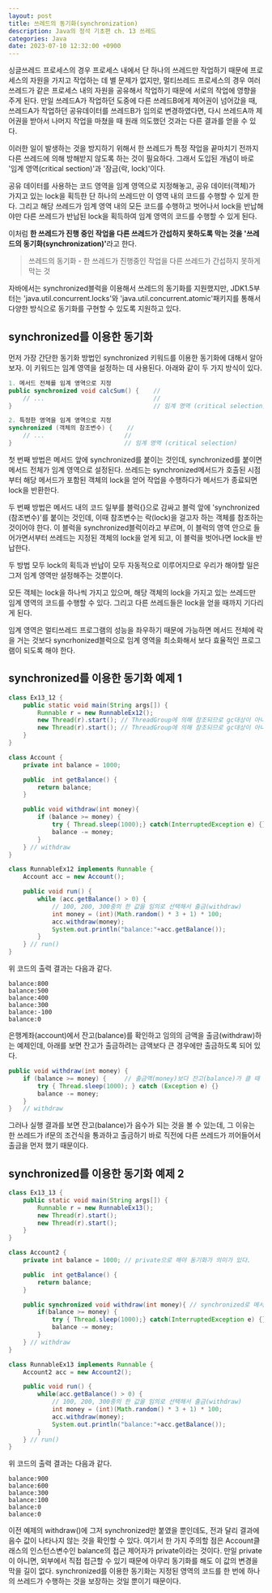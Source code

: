 ```yaml
---
layout: post
title: 쓰레드의 동기화(synchronization)
description: Java의 정석 기초편 ch. 13 쓰레드
categories: Java
date: 2023-07-10 12:32:00 +0900
---
```

싱글쓰레드 프로세스의 경우 프로세스 내에서 단 하나의 쓰레드만 작업하기 때문에 프로세스의 자원을 가지고 작업하는 데 별 문제가 없지만, 멀티쓰레드 프로세스의 경우 여러 쓰레드가 같은 프로세스 내의 자원을 공유해서 작업하기 때문에 서로의 작업에 영향을 주게 된다. 만일 쓰레드A가 작업하던 도중에 다른 쓰레드B에게 제어권이 넘어갔을 때, 쓰레드A가 작업하던 공유데이터를 쓰레드B가 임의로 변경하였다면, 다시 쓰레드A까 제어권을 받아서 나머지 작업을 마쳤을 때 원래 의도했던 것과는 다른 결과를 얻을 수 있다.

이러한 일이 발생하는 것을 방지하기 위해서 한 쓰레드가 특정 작업을 끝마치기 전까지 다른 쓰레드에 의해 방해받지 않도록 하는 것이 필요하다. 그래서 도입된 개념이 바로 '임계 영역(critical section)'과 '잠금(락, lock)'이다.

공유 데이터를 사용하는 코드 영역을 임계 영역으로 지정해놓고, 공유 데이터(객체)가 가지고 있는 lock을 획득한 단 하나의 쓰레드만 이 영역 내의 코드를 수행할 수 있게 한다. 그리고 해당 쓰레드가 임계 영역 내의 모든 코드를 수행하고 벗어나서 lock을 반납해야만 다른 쓰레드가 반납된 lock을 획득하여 임계 영역의 코드를 수행할 수 있게 된다.

이처럼 <b>한 쓰레드가 진행 중인 작업을 다른 쓰레드가 간섭하지 못하도록 막는 것을 '쓰레드의 동기화(synchronization)'</b>라고 한다.

> 쓰레드의 동기화 - 한 쓰레드가 진행중인 작업을 다른 쓰레드가 간섭하지 못하게 막는 것

자바에서는 synchronized블럭을 이용해서 쓰레드의 동기화를 지원했지만, JDK1.5부터는 'java.util.concurrent.locks'와 'java.util.concurrent.atomic'패키지를 통해서 다양한 방식으로 동기화를 구현할 수 있도록 지원하고 있다.


## synchronized를 이용한 동기화

먼저 가장 간단한 동기화 방법인 synchronized 키워드를 이용한 동기화에 대해서 알아보자. 이 키워드는 임계 영역을 설정하는 데 사용된다. 아래와 같이 두 가지 방식이 있다.

```java
1. 메서드 전체를 임계 영역으로 지정
public synchronized void calcSum() {    //
    // ...                              //
}                                       // 임계 영역 (critical selection)

2. 특정한 영역을 임계 영역으로 지정
synchronized (객체의 참조변수) {    //
    // ...                      //
}                               // 임계 영역 (critical selection)
```

첫 번째 방법은 메서드 앞에 synchronized를 붙이는 것인데, synchronized를 붙이면 메서드 전체가 임계 영역으로 설정된다. 쓰레드는 synchronized메서드가 호출된 시점부터 해당 메서드가 포함된 객체의 lock을 얻어 작업을 수행하다가 메서드가 종료되면 lock을 반환한다.

두 번째 방법은 메서드 내의 코드 일부를 블럭{}으로 감싸고 블럭 앞에 'synchronized (참조변수)'를 붙이는 것인데, 이때 참조변수는 락(lock)을 걸고자 하는 객체를 참조하는 것이어야 한다. 이 블럭을 synchronized블럭이라고 부르며, 이 블럭의 영역 안으로 들어가면서부터 쓰레드는 지정된 객체의 lock을 얻게 되고, 이 블럭을 벗어나면 lock을 반납한다.

두 방법 모두 lock의 획득과 반납이 모두 자동적으로 이루어지므로 우리가 해야할 일은 그저 임계 영역만 설정해주는 것뿐이다.

모든 객체는 lock을 하나씩 가지고 있으며, 해당 객체의 lock을 가지고 있는 쓰레드만 임계 영역의 코드를 수행할 수 있다. 그리고 다른 쓰레드들은 lock을 얻을 때까지 기다리게 된다.

임계 영역은 멀티쓰레드 프로그램의 성능을 좌우하기 때문에 가능하면 메서드 전체에 락을 거는 것보다 syncrhonized블럭으로 임계 영역을 최소화해서 보다 효율적인 프로그램이 되도록 해야 한다.


## synchronized를 이용한 동기화 예제 1

```java
class Ex13_12 {
	public static void main(String args[]) {
		Runnable r = new RunnableEx12();
		new Thread(r).start(); // ThreadGroup에 의해 참조되므로 gc대상이 아니다. 
		new Thread(r).start(); // ThreadGroup에 의해 참조되므로 gc대상이 아니다. 
	}
}

class Account {
	private int balance = 1000;

	public  int getBalance() {
		return balance;
	}

	public void withdraw(int money){
		if (balance >= money) {
			try { Thread.sleep(1000);} catch(InterruptedException e) {}
			balance -= money;
		}
	} // withdraw
}

class RunnableEx12 implements Runnable {
	Account acc = new Account();

	public void run() {
		while (acc.getBalance() > 0) {
			// 100, 200, 300중의 한 값을 임의로 선택해서 출금(withdraw)
			int money = (int)(Math.random() * 3 + 1) * 100;
			acc.withdraw(money);
			System.out.println("balance:"+acc.getBalance());
		}
	} // run()
}
```

위 코드의 출력 결과는 다음과 같다.

```
balance:800
balance:500
balance:400
balance:300
balance:-100
balance:0
```

은행계좌(account)에서 잔고(balance)를 확인하고 임의의 금액을 출금(withdraw)하는 예제인데, 아래를 보면 잔고가 출금하려는 금액보다 큰 경우에만 출금하도록 되어 있다.

```java
public void withdraw(int money) {
    if (balance >= money) {     // 출금액(money)보다 잔고(balance)가 클 때
        try { Thread.sleep(1000); } catch (Exception e) {}
        balance -= money;
    }
}   // withdraw
```

그러나 실행 결과를 보면 잔고(balance)가 음수가 되는 것을 볼 수 있는데, 그 이유는 한 쓰레드가 if문의 조건식을 통과하고 출금하기 바로 직전에 다른 쓰레드가 끼어들어서 출금을 먼저 했기 때문이다. 


## synchronized를 이용한 동기화 예제 2

```java
class Ex13_13 {
	public static void main(String args[]) {
		Runnable r = new RunnableEx13();
		new Thread(r).start();
		new Thread(r).start();
	}
}

class Account2 {
	private int balance = 1000; // private으로 해야 동기화가 의미가 있다. 

	public  int getBalance() {
		return balance;
	}

	public synchronized void withdraw(int money){ // synchronized로 메서드를 동기화 
		if(balance >= money) {
			try { Thread.sleep(1000);} catch(InterruptedException e) {}
			balance -= money;
		}
	} // withdraw
}

class RunnableEx13 implements Runnable {
	Account2 acc = new Account2();

	public void run() {
		while(acc.getBalance() > 0) {
			// 100, 200, 300중의 한 값을 임의로 선택해서 출금(withdraw)
			int money = (int)(Math.random() * 3 + 1) * 100;
			acc.withdraw(money);
			System.out.println("balance:"+acc.getBalance());
		}
	} // run()
}
```

위 코드의 출력 결과는 다음과 같다.

```
balance:900
balance:600
balance:300
balance:100
balance:0
balance:0
```

이전 예제의 withdraw()에 그저 synchronized만 붙였을 뿐인데도, 전과 달리 결과에 음수 값이 나타나지 않는 것을 확인할 수 있다. 여기서 한 가지 주의할 점은 Account클래스의 인스턴스변수인 balance의 접근 제어자가 private이라는 것이다. 만일 private이 아니면, 외부에서 직접 접근할 수 있기 때문에 아무리 동기화를 해도 이 값의 변경을 막을 길이 없다. synchronized를 이용한 동기화는 지정된 영역의 코드를 한 번에 하나의 쓰레드가 수행하는 것을 보장하는 것일 뿐이기 때문이다.